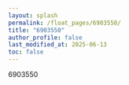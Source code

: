 ```yaml
---
layout: splash
permalink: /float_pages/6903550/
title: "6903550"
author_profile: false
last_modified_at: 2025-06-13
toc: false
---
```

 
6903550
